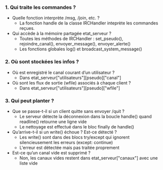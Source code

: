 ### 1. Qui traite les commandes ?
- Quelle fonction interprète /msg, /join, etc. ?
  - La fonction handle de la classe IRCHandler inteprète les commandes reçues.
- Qui accède à la mémoire partagée etat_serveur ?
  - Toutes les méthodes de IRCHandler : set_pseudo(), rejoindre_canal(), envoyer_message(), envoyer_alerte()
  - Les fonctions globales log() et broadcast_system_message()
### 2. Où sont stockées les infos ?
- Où est enregistré le canal courant d’un utilisateur ?
  - Dans etat_serveur["utilisateurs"][pseudo]["canal"]
- Où sont les flux de sortie (wfile) associés à chaque client ?
  - Dans etat_serveur["utilisateurs"][pseudo]["wfile"]
### 3. Qui peut planter ?
- Que se passe-t-il si un client quitte sans envoyer /quit ?
  - Le serveur détecte la déconnexion dans la boucle handle() quand readline() retourne une ligne vide
  - Le nettoyage est effectué dans le bloc finally de handle()
- Qu’arrive-t-il si un write() échoue ? Est-ce détecté ?
  - Les write() sont dans des blocs try/except qui ignorent silencieusement les erreurs (except: continue)
  - L'erreur est détectée mais pas traitée proprement
- Est-ce qu’un canal vide est supprimé ?
  - Non, les canaux vides restent dans etat_serveur["canaux"] avec une liste vide
